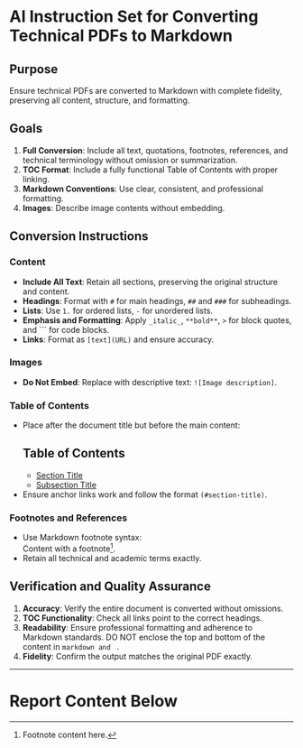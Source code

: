 # AI Instruction Set for Converting Technical PDFs to Markdown
## Purpose
Ensure technical PDFs are converted to Markdown with complete fidelity, preserving all content, structure, and formatting.
## Goals
1. **Full Conversion**: Include all text, quotations, footnotes, references, and technical terminology without omission or summarization.  
2. **TOC Format**: Include a fully functional Table of Contents with proper linking.  
3. **Markdown Conventions**: Use clear, consistent, and professional formatting.  
4. **Images**: Describe image contents without embedding.
## Conversion Instructions
### Content
- **Include All Text**: Retain all sections, preserving the original structure and content.  
- **Headings**: Format with `#` for main headings, `##` and `###` for subheadings.  
- **Lists**: Use `1.` for ordered lists, `-` for unordered lists.  
- **Emphasis and Formatting**: Apply `_italic_`, `**bold**`, `>` for block quotes, and \`\`\` for code blocks.  
- **Links**: Format as `[text](URL)` and ensure accuracy.
### Images
- **Do Not Embed**: Replace with descriptive text: `![Image description]`.
### Table of Contents
- Place after the document title but before the main content:
  ## Table of Contents
  - [Section Title](#section-title)
  - [Subsection Title](#subsection-title)
- Ensure anchor links work and follow the format `(#section-title)`.
### Footnotes and References
- Use Markdown footnote syntax:  
  Content with a footnote[^1].  
  [^1]: Footnote content here.
- Retain all technical and academic terms exactly.
## Verification and Quality Assurance
1. **Accuracy**: Verify the entire document is converted without omissions.  
2. **TOC Functionality**: Check all links point to the correct headings.  
3. **Readability**: Ensure professional formatting and adherence to Markdown standards. DO NOT enclose the top and bottom of the content in ```markdown and ``` . 
4. **Fidelity**: Confirm the output matches the original PDF exactly.  
---
# Report Content Below